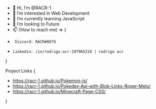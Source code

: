 - 👋 Hi, I’m @RACR-1
- 👀 I’m interested in Web Development
- 🌱 I’m currently learning JavaScript
- 💞️ I’m looking to Future
- 📫 (How to reach me) => {
-      Discord: RACR#0079 
-     Linkedin: /in/rodrigo-acr-197965218 | rodrigo acr
}

Project Links { 

 - https://racr-1.github.io/Pokemon-js/ 
 - https://racr-1.github.io/Pokedex-Api-with-Blob-Links-Roger-Melo/
 - https://racr-1.github.io/Minecraft-Page-CSS/

  }
